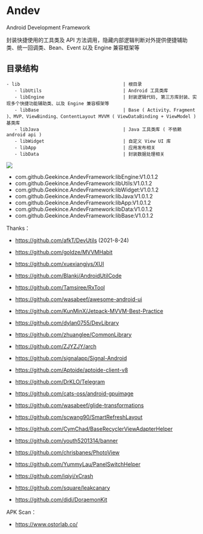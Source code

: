 # Andev
Android Development Framework

封装快捷使用的工具类及 API 方法调用，隐藏内部逻辑判断对外提供便捷辅助类、统一回调类、Bean、Event 以及 Engine 兼容框架等

## 目录结构

```
- lib                                      | 根目录
   - libUtils                              | Android 工具类库
   - libEngine                             | 封装逻辑代码, 第三方库封装、实现多个快捷功能辅助类、以及 Engine 兼容框架等
   - libBase                               | Base ( Activity、Fragment )、MVP、ViewBinding、ContentLayout MVVM ( ViewDataBinding + ViewModel ) 基类库
   - libJava                               | Java 工具类库 ( 不依赖 android api )
   - libWidget                             | 自定义 View UI 库
   - libApp                                | 应用发布相关
   - libData                               | 封装数据处理相关
```

[![](https://jitpack.io/v/Geekince/AndevFramework.svg)](https://jitpack.io/#Geekince/AndevFramework)

- com.github.Geekince.AndevFramework:libEngine:V1.0.1.2
- com.github.Geekince.AndevFramework:libUtils:V1.0.1.2
- com.github.Geekince.AndevFramework:libWidget:V1.0.1.2
- com.github.Geekince.AndevFramework:libJava:V1.0.1.2
- com.github.Geekince.AndevFramework:libApp:V1.0.1.2
- com.github.Geekince.AndevFramework:libData:V1.0.1.2
- com.github.Geekince.AndevFramework:libBase:V1.0.1.2

Thanks：

- https://github.com/afkT/DevUtils (2021-8-24)
- https://github.com/goldze/MVVMHabit
- https://github.com/xuexiangjys/XUI
- https://github.com/Blankj/AndroidUtilCode
- https://github.com/Tamsiree/RxTool
- https://github.com/wasabeef/awesome-android-ui
- https://github.com/KunMinX/Jetpack-MVVM-Best-Practice
- https://github.com/dylan0755/DevLibrary
- https://github.com/zhuanglee/CommonLibrary
- https://github.com/ZJYZJY/arch

- https://github.com/signalapp/Signal-Android
- https://github.com/Aptoide/aptoide-client-v8
- https://github.com/DrKLO/Telegram

- https://github.com/cats-oss/android-gpuimage
- https://github.com/wasabeef/glide-transformations
- https://github.com/scwang90/SmartRefreshLayout
- https://github.com/CymChad/BaseRecyclerViewAdapterHelper
- https://github.com/youth5201314/banner
- https://github.com/chrisbanes/PhotoView
- https://github.com/YummyLau/PanelSwitchHelper

- https://github.com/iqiyi/xCrash
- https://github.com/square/leakcanary
- https://github.com/didi/DoraemonKit

APK Scan：

- https://www.ostorlab.co/
